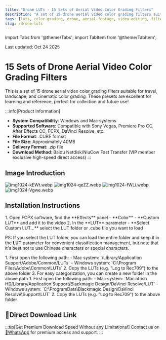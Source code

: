 ```yaml
---
title: "Drone LUTs - 15 Sets of Aerial Video Color Grading Filters"
description: "A set of 15 drone aerial video color grading filters suitable for travel, landscape, and cinematic color grading."
tags: [luts, color-grading, drone, aerial-footage, video-editing, filters]
slug: /drone-luts
---
```


import Tabs from '@theme/Tabs';
import TabItem from '@theme/TabItem';

Last updated: Oct 24 2025

# 15 Sets of Drone Aerial Video Color Grading Filters

This is a set of 15 drone aerial video color grading filters suitable for travel, landscape, and cinematic color grading. These presets are excellent for learning and reference, perfect for collection and future use!

:::info[Product Information]
- **System Compatibility**: Windows and Mac systems
- **Supported Software**: Compatible with Sony Vegas, Premiere Pro CC, After Effects CC, FCPX, DaVinci Resolve, etc.
- **File Format**: .CUBE format
- **File Size**: Approximately 40MB
- **Delivery Format**: .zip file
- **Download Method**: Baidu Netdisk/NiuCow Fast Transfer (VIP member exclusive high-speed direct access)
:::


## Image Introduction

![img1024-kEWt.webp](https://list.ucards.store/d/img/img1024-kEWt.webp)
![img1024-qeZZ.webp](https://list.ucards.store/d/img/img1024-qeZZ.webp)
![img1024-fWLi.webp](https://list.ucards.store/d/img/img1024-fWLi.webp)
![img1024-Vgwe.webp](https://list.ucards.store/d/img/img1024-Vgwe.webp)
## Installation Instructions

<Tabs>
<TabItem value="fcpx" label="Final Cut Pro X">
  1. Open FCPX software, find the **Effects** panel - **Color** - **Custom LUT** and add it to the video
  2. In the **LUT** parameter - **Select Custom LUT...** select the LUT folder or .cube file you want to load

  PS: If you select the LUT folder, you can load the entire folder and keep it in the **LUT** parameter for convenient classification management, but note that it's best not to use Chinese characters or special characters.
</TabItem>

<TabItem value="premiere" label="Premiere Pro">
  1. First open the following path:
     - Mac system: `/Library/Application Support/Adobe/Common/LUTs`
     - Windows system: `C:\Program Files\Adobe\Common\LUTs`
  2. Copy the LUTs (e.g. "Log to Rec709") to the above folder
  3. For easy categorization, you can create a new folder in the above path
</TabItem>

<TabItem value="davinci" label="DaVinci Resolve">
  1. First open the following path:
     - Mac system: `Macintosh HD/Library/Application Support/Blackmagic Design/DaVinci Resolve/LUT`
     - Windows system: `C:\ProgramData\Blackmagic Design\DaVinci Resolve\Support\LUT`
  2. Copy the LUTs (e.g. "Log to Rec709") to the above folder
</TabItem>
</Tabs>


## 🚀Direct Download Link

:::tip[Get Premium Download Speed Without any Limitations!]
Contact us on [💬WhatsApp](https://wa.me/+8613237610083) for premium access and support.
:::
